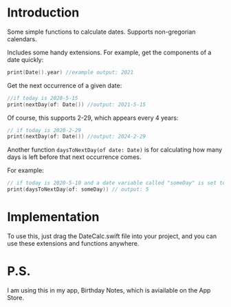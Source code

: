 # Introduction

Some simple functions to calculate dates.
Supports non-gregorian calendars.

Includes some handy extensions.
For example, get the components of a date quickly:

```swift
print(Date().year) //example output: 2021
```

Get the next occurrence of a given date:

```swift
//if today is 2020-5-15
print(nextDay(of: Date()) //output: 2021-5-15
```

Of course, this supports 2-29, which appears every 4 years:

```swift
// if today is 2020-2-29
print(nextDay(of: Date()) //output: 2024-2-29
```

Another function `daysToNextDay(of date: Date)` is for calculating how many days is left before that next occurrence comes.

For example:

```swift
// if today is 2020-5-10 and a date variable called "someDay" is set to 2020-5-15
print(daysToNextDay(of: someDay)) // output: 5
```

# Implementation
To use this, just drag the DateCalc.swift file into your project, and you can use these extensions and functions anywhere.

# P.S.
I am using this in my app, Birthday Notes, which is aviailable on the App Store.
